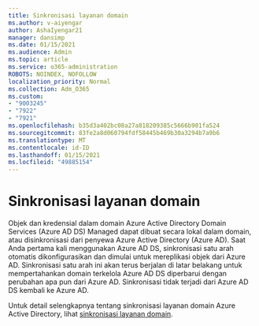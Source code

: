 ```yaml
---
title: Sinkronisasi layanan domain
ms.author: v-aiyengar
author: AshaIyengar21
manager: dansimp
ms.date: 01/15/2021
ms.audience: Admin
ms.topic: article
ms.service: o365-administration
ROBOTS: NOINDEX, NOFOLLOW
localization_priority: Normal
ms.collection: Adm_O365
ms.custom:
- "9003245"
- "7922"
- "7921"
ms.openlocfilehash: b35d3a402bc08a27a818209385c5666b901fa524
ms.sourcegitcommit: 83fe2a8d060794fdf58445b469b30a3294b7a9b6
ms.translationtype: MT
ms.contentlocale: id-ID
ms.lasthandoff: 01/15/2021
ms.locfileid: "49885154"
---
```

# <a name="domain-service-synchronization"></a>Sinkronisasi layanan domain

Objek dan kredensial dalam domain Azure Active Directory Domain Services (Azure AD DS) Managed dapat dibuat secara lokal dalam domain, atau disinkronisasi dari penyewa Azure Active Directory (Azure AD). Saat Anda pertama kali menggunakan Azure AD DS, sinkronisasi satu arah otomatis dikonfigurasikan dan dimulai untuk mereplikasi objek dari Azure AD. Sinkronisasi satu arah ini akan terus berjalan di latar belakang untuk mempertahankan domain terkelola Azure AD DS diperbarui dengan perubahan apa pun dari Azure AD. Sinkronisasi tidak terjadi dari Azure AD DS kembali ke Azure AD.

Untuk detail selengkapnya tentang sinkronisasi layanan domain Azure Active Directory, lihat [sinkronisasi layanan domain](https://docs.microsoft.com/azure/active-directory-domain-services/synchronization). 
